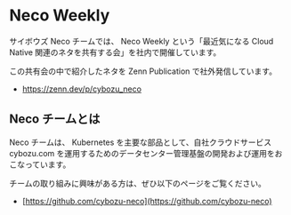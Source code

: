 # Neco Weekly

サイボウズ Neco チームでは、 Neco Weekly という「最近気になる Cloud Native 関連のネタを共有する会」を社内で開催しています。

この共有会の中で紹介したネタを Zenn Publication で社外発信しています。

- https://zenn.dev/p/cybozu_neco

## Neco チームとは

Neco チームは、 Kubernetes を主要な部品として、自社クラウドサービス cybozu.com を運用するためのデータセンター管理基盤の開発および運用をおこなっています。

チームの取り組みに興味がある方は、ぜひ以下のページをご覧ください。

- [https://github.com/cybozu-neco](https://github.com/cybozu-neco)
